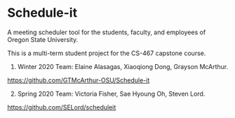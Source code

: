 # Schedule-it
A meeting scheduler tool for the students, faculty, and employees of Oregon State University.

This is a multi-term student project for the CS-467 capstone course.

1) Winter 2020 Team: Elaine Alasagas, Xiaoqiong Dong, Grayson McArthur.

https://github.com/GTMcArthur-OSU/Schedule-it

2) Spring 2020 Team: Victoria Fisher, Sae Hyoung Oh, Steven Lord.

https://github.com/SELord/scheduleit

